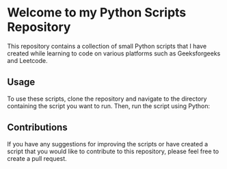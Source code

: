 # Welcome to my Python Scripts Repository

This repository contains a collection of small Python scripts that I have created while learning to code on various platforms such as Geeksforgeeks and Leetcode. 

## Usage

To use these scripts, clone the repository and navigate to the directory containing the script you want to run. Then, run the script using Python:

## Contributions

If you have any suggestions for improving the scripts or have created a script that you would like to contribute to this repository, please feel free to create a pull request.
